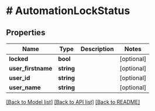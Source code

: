 # # AutomationLockStatus

## Properties

Name | Type | Description | Notes
------------ | ------------- | ------------- | -------------
**locked** | **bool** |  | [optional]
**user_firstname** | **string** |  | [optional]
**user_id** | **string** |  | [optional]
**user_name** | **string** |  | [optional]

[[Back to Model list]](../../README.md#models) [[Back to API list]](../../README.md#endpoints) [[Back to README]](../../README.md)
